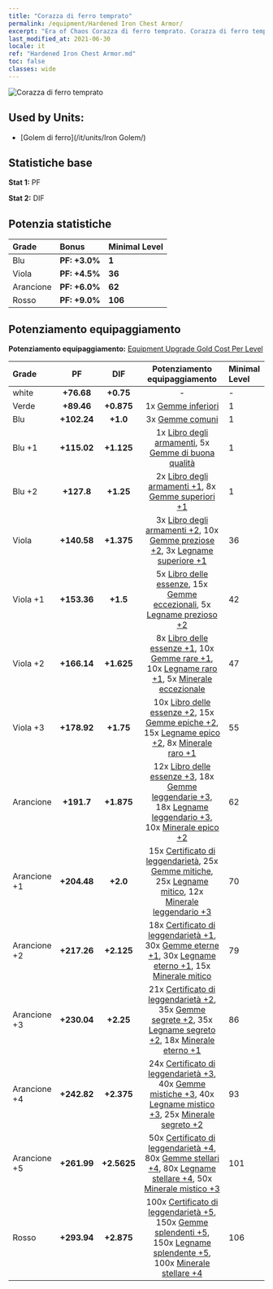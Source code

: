 ```yaml
---
title: "Corazza di ferro temprato"
permalink: /equipment/Hardened Iron Chest Armor/
excerpt: "Era of Chaos Corazza di ferro temprato. Corazza di ferro temprato"
last_modified_at: 2021-06-30
locale: it
ref: "Hardened Iron Chest Armor.md"
toc: false
classes: wide
---
```


  ![Corazza di ferro temprato](/images/e/e_6034.png)

## Used by Units:

* [Golem di ferro](/it/units/Iron Golem/) 


## Statistiche base
 **Stat 1:** PF

 **Stat 2:** DIF

## Potenzia statistiche

  |     Grade    |   Bonus | Minimal Level | 
  |:-------------|:--------|:--------------| 
  | Blu | **PF: +3.0%** | **1** | 
  | Viola | **PF: +4.5%** | **36** | 
  | Arancione | **PF: +6.0%** | **62** | 
  | Rosso | **PF: +9.0%** | **106** | 


## Potenziamento equipaggiamento
 **Potenziamento equipaggiamento:** [Equipment Upgrade Gold Cost Per Level](/equipment/EquipmentUpgradeCostPerLevel/) 

  |          Grade      | PF | DIF | Potenziamento equipaggiamento | Minimal Level |
  |:--------------------|:---------:|:---------:|:----------------:|:--------------|
  | white | **+76.68** | **+0.75** | - | - |
  | Verde | **+89.46** | **+0.875** | 1x [Gemme inferiori](/ItemsIT/mat_4/) | 1 |
  | Blu | **+102.24** | **+1.0** | 3x [Gemme comuni](/ItemsIT/mat_10/) | 1 |
  | Blu +1 | **+115.02** | **+1.125** | 1x [Libro degli armamenti](/ItemsIT/mat_18/), 5x [Gemme di buona qualità](/ItemsIT/mat_16/) | 1 |
  | Blu +2 | **+127.8** | **+1.25** | 2x [Libro degli armamenti +1](/ItemsIT/mat_25/), 8x [Gemme superiori +1](/ItemsIT/mat_23/) | 1 |
  | Viola | **+140.58** | **+1.375** | 3x [Libro degli armamenti +2](/ItemsIT/mat_32/), 10x [Gemme preziose +2](/ItemsIT/mat_30/), 3x [Legname superiore +1](/ItemsIT/mat_20/) | 36 |
  | Viola +1 | **+153.36** | **+1.5** | 5x [Libro delle essenze](/ItemsIT/mat_39/), 15x [Gemme eccezionali](/ItemsIT/mat_37/), 5x [Legname prezioso +2](/ItemsIT/mat_27/) | 42 |
  | Viola +2 | **+166.14** | **+1.625** | 8x [Libro delle essenze +1](/ItemsIT/mat_46/), 10x [Gemme rare +1](/ItemsIT/mat_44/), 10x [Legname raro +1](/ItemsIT/mat_41/), 5x [Minerale eccezionale](/ItemsIT/mat_33/) | 47 |
  | Viola +3 | **+178.92** | **+1.75** | 10x [Libro delle essenze +2](/ItemsIT/mat_53/), 15x [Gemme epiche +2](/ItemsIT/mat_51/), 15x [Legname epico +2](/ItemsIT/mat_48/), 8x [Minerale raro +1](/ItemsIT/mat_40/) | 55 |
  | Arancione | **+191.7** | **+1.875** | 12x [Libro delle essenze +3](/ItemsIT/mat_60/), 18x [Gemme leggendarie +3](/ItemsIT/mat_58/), 18x [Legname leggendario +3](/ItemsIT/mat_55/), 10x [Minerale epico +2](/ItemsIT/mat_47/) | 62 |
  | Arancione +1 | **+204.48** | **+2.0** | 15x [Certificato di leggendarietà](/ItemsIT/mat_67/), 25x [Gemme mitiche](/ItemsIT/mat_65/), 25x [Legname mitico](/ItemsIT/mat_62/), 12x [Minerale leggendario +3](/ItemsIT/mat_54/) | 70 |
  | Arancione +2 | **+217.26** | **+2.125** | 18x [Certificato di leggendarietà +1](/ItemsIT/mat_74/), 30x [Gemme eterne +1](/ItemsIT/mat_72/), 30x [Legname eterno +1](/ItemsIT/mat_69/), 15x [Minerale mitico](/ItemsIT/mat_61/) | 79 |
  | Arancione +3 | **+230.04** | **+2.25** | 21x [Certificato di leggendarietà +2](/ItemsIT/mat_81/), 35x [Gemme segrete +2](/ItemsIT/mat_79/), 35x [Legname segreto +2](/ItemsIT/mat_76/), 18x [Minerale eterno +1](/ItemsIT/mat_68/) | 86 |
  | Arancione +4 | **+242.82** | **+2.375** | 24x [Certificato di leggendarietà +3](/ItemsIT/mat_88/), 40x [Gemme mistiche +3](/ItemsIT/mat_86/), 40x [Legname mistico +3](/ItemsIT/mat_83/), 25x [Minerale segreto +2](/ItemsIT/mat_75/) | 93 |
  | Arancione +5 | **+261.99** | **+2.5625** | 50x [Certificato di leggendarietà +4](/ItemsIT/mat_95/), 80x [Gemme stellari +4](/ItemsIT/mat_93/), 80x [Legname stellare +4](/ItemsIT/mat_90/), 50x [Minerale mistico +3](/ItemsIT/mat_82/) | 101 |
  | Rosso | **+293.94** | **+2.875** | 100x [Certificato di leggendarietà +5](/ItemsIT/mat_102/), 150x [Gemme splendenti +5](/ItemsIT/mat_100/), 150x [Legname splendente +5](/ItemsIT/mat_97/), 100x [Minerale stellare +4](/ItemsIT/mat_89/) | 106 |

